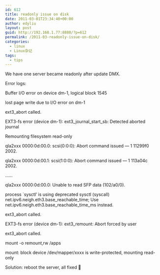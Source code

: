 ```yaml
---
id: 612
title: readonly issue on disk
date: 2011-03-01T23:34:40+00:00
author: edyliu
layout: post
guid: http://192.168.1.77:8880/?p=612
permalink: /2011-03-readonly-issue-on-disk/
categories:
  - linux
  - Linux杂记
tags:
  - tips
---
```

We have one server became readonly after update DMX.

Error logs:
  
Buffer I/O error on device dm-1, logical block 1545
  
lost page write due to I/O error on dm-1
  
ext3_abort called.
  
EXT3-fs error (device dm-1): ext3\_journal\_start_sb: Detected aborted journal
  
Remounting filesystem read-only
  
qla2xxx 0000:0d:00.0: scsi(0:0:0): Abort command issued &#8212; 1 11299f0 2002.
  
qla2xxx 0000:0d:00.1: scsi(1:0:0): Abort command issued &#8212; 1 113a04c 2002.
  
&#8230;&#8230;
  
qla2xxx 0000:0d:00.0: Unable to read SFP data (102/a0/0).
  
process \`sysctl&#8217; is using deprecated sysctl (syscall) net.ipv6.neigh.eth3.base\_reachable\_time; Use net.ipv6.neigh.eth3.base\_reachable\_time_ms instead.
  
ext3_abort called.
  
EXT3-fs error (device dm-1): ext3_remount: Abort forced by user
  
ext3_abort called.

mount -o remount,rw /apps
  
mount: block device /dev/mapper/xxxx is write-protected, mounting read-only

Solution: reboot the server, all fixed 🙁